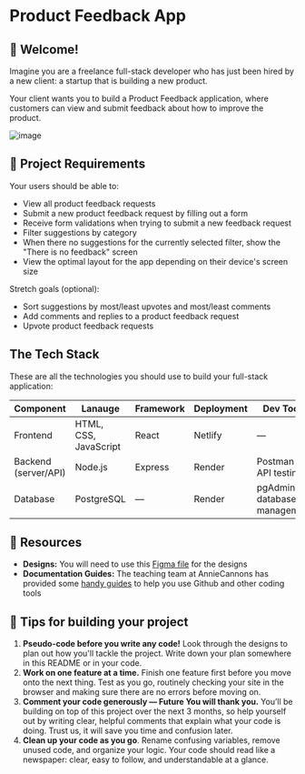 # Product Feedback App

## 👋 Welcome!

Imagine you are a freelance full-stack developer who has just been hired by a new client: a startup that is building a new product. 

Your client wants you to build a Product Feedback application, where customers can view and submit feedback about how to improve the product. 

![image](https://github.com/user-attachments/assets/f473f1d0-02d2-4dfb-a67a-7936cd7c79ca)

## 🎯 Project Requirements

Your users should be able to:

- View all product feedback requests
- Submit a new product feedback request by filling out a form
- Receive form validations when trying to submit a new feedback request
- Filter suggestions by category
- When there no suggestions for the currently selected filter, show the "There is no feedback" screen 
- View the optimal layout for the app depending on their device's screen size

Stretch goals (optional):
- Sort suggestions by most/least upvotes and most/least comments
- Add comments and replies to a product feedback request
- Upvote product feedback requests

## The Tech Stack

These are all the technologies you should use to build your full-stack application: 

| Component | Lanauge | Framework | Deployment | Dev Tools |
|-----------|------------|----------------|------------|-------|
| Frontend  | HTML, CSS, JavaScript | React         | Netlify   | —     |
| Backend (server/API) | Node.js     | Express       | Render    | Postman for API testing |
| Database  | PostgreSQL | —              | Render    | pgAdmin for database management |


## 🔗 Resources

- **Designs:** You will need to use this [Figma file](https://www.figma.com/design/ffyUs0kcwOG0gpe8N4BzYL/Product-Management-App?node-id=0-1&p=f&t=kSc9d10uZiSGCOFD-0) for the designs
- **Documentation Guides:** The teaching team at AnnieCannons has provided some [handy guides](https://docs.google.com/document/d/18jxCUA0bebCyYaIHy8aaKMgOQH4w5-b-iCGDWpV4K4M/edit?tab=t.0#heading=h.ykdbmvmlp0ag) to help you use Github and other coding tools

## 📝 Tips for building your project

1. **Pseudo-code before you write any code!** Look through the designs to plan out how you'll tackle the project. Write down your plan somewhere in this README or in your code. 
2. **Work on one feature at a time.** Finish one feature first before you move onto the next thing. Test as you go, routinely checking your site in the browser and making sure there are no errors before moving on. 
3. **Comment your code generously — Future You will thank you.** You’ll be building on top of this project over the next 3 months, so help yourself out by writing clear, helpful comments that explain what your code is doing. Trust us, it will save you time and confusion later.
4. **Clean up your code as you go**. Rename confusing variables, remove unused code, and organize your logic. Your code should read like a newspaper: clear, easy to follow, and understandable at a glance.
